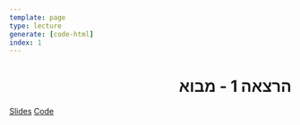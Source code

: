 ```yaml
---
template: page
type: lecture
generate: [code-html]
index: 1
---
```


<div dir="rtl">

# הרצאה 1 - מבוא

<div dir="ltr">
<a href="./slides" class="link-button">Slides</a>
<a href="./code" class="link-button">Code</a>
</div>
</div>

